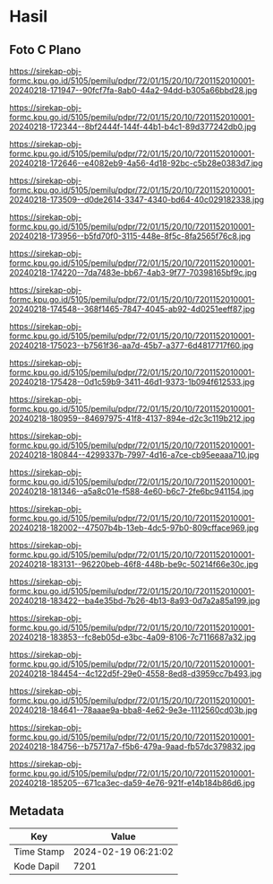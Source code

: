 # Hasil

## Foto C Plano

https://sirekap-obj-formc.kpu.go.id/5105/pemilu/pdpr/72/01/15/20/10/7201152010001-20240218-171947--90fcf7fa-8ab0-44a2-94dd-b305a66bbd28.jpg

https://sirekap-obj-formc.kpu.go.id/5105/pemilu/pdpr/72/01/15/20/10/7201152010001-20240218-172344--8bf2444f-144f-44b1-b4c1-89d377242db0.jpg

https://sirekap-obj-formc.kpu.go.id/5105/pemilu/pdpr/72/01/15/20/10/7201152010001-20240218-172646--e4082eb9-4a56-4d18-92bc-c5b28e0383d7.jpg

https://sirekap-obj-formc.kpu.go.id/5105/pemilu/pdpr/72/01/15/20/10/7201152010001-20240218-173509--d0de2614-3347-4340-bd64-40c029182338.jpg

https://sirekap-obj-formc.kpu.go.id/5105/pemilu/pdpr/72/01/15/20/10/7201152010001-20240218-173956--b5fd70f0-3115-448e-8f5c-8fa2565f76c8.jpg

https://sirekap-obj-formc.kpu.go.id/5105/pemilu/pdpr/72/01/15/20/10/7201152010001-20240218-174220--7da7483e-bb67-4ab3-9f77-70398165bf9c.jpg

https://sirekap-obj-formc.kpu.go.id/5105/pemilu/pdpr/72/01/15/20/10/7201152010001-20240218-174548--368f1465-7847-4045-ab92-4d0251eeff87.jpg

https://sirekap-obj-formc.kpu.go.id/5105/pemilu/pdpr/72/01/15/20/10/7201152010001-20240218-175023--b7561f36-aa7d-45b7-a377-6d4817717f60.jpg

https://sirekap-obj-formc.kpu.go.id/5105/pemilu/pdpr/72/01/15/20/10/7201152010001-20240218-175428--0d1c59b9-3411-46d1-9373-1b094f612533.jpg

https://sirekap-obj-formc.kpu.go.id/5105/pemilu/pdpr/72/01/15/20/10/7201152010001-20240218-180959--84697975-41f8-4137-894e-d2c3c119b212.jpg

https://sirekap-obj-formc.kpu.go.id/5105/pemilu/pdpr/72/01/15/20/10/7201152010001-20240218-180844--4299337b-7997-4d16-a7ce-cb95eeaaa710.jpg

https://sirekap-obj-formc.kpu.go.id/5105/pemilu/pdpr/72/01/15/20/10/7201152010001-20240218-181346--a5a8c01e-f588-4e60-b6c7-2fe6bc941154.jpg

https://sirekap-obj-formc.kpu.go.id/5105/pemilu/pdpr/72/01/15/20/10/7201152010001-20240218-182002--47507b4b-13eb-4dc5-97b0-809cfface969.jpg

https://sirekap-obj-formc.kpu.go.id/5105/pemilu/pdpr/72/01/15/20/10/7201152010001-20240218-183131--96220beb-46f8-448b-be9c-50214f66e30c.jpg

https://sirekap-obj-formc.kpu.go.id/5105/pemilu/pdpr/72/01/15/20/10/7201152010001-20240218-183422--ba4e35bd-7b26-4b13-8a93-0d7a2a85a199.jpg

https://sirekap-obj-formc.kpu.go.id/5105/pemilu/pdpr/72/01/15/20/10/7201152010001-20240218-183853--fc8eb05d-e3bc-4a09-8106-7c7116687a32.jpg

https://sirekap-obj-formc.kpu.go.id/5105/pemilu/pdpr/72/01/15/20/10/7201152010001-20240218-184454--4c122d5f-29e0-4558-8ed8-d3959cc7b493.jpg

https://sirekap-obj-formc.kpu.go.id/5105/pemilu/pdpr/72/01/15/20/10/7201152010001-20240218-184641--78aaae9a-bba8-4e62-9e3e-1112560cd03b.jpg

https://sirekap-obj-formc.kpu.go.id/5105/pemilu/pdpr/72/01/15/20/10/7201152010001-20240218-184756--b75717a7-f5b6-479a-9aad-fb57dc379832.jpg

https://sirekap-obj-formc.kpu.go.id/5105/pemilu/pdpr/72/01/15/20/10/7201152010001-20240218-185205--671ca3ec-da59-4e76-921f-e14b184b86d6.jpg


## Metadata

| Key        | Value               |
| ---------- | ------------------- |
| Time Stamp | 2024-02-19 06:21:02 |
| Kode Dapil | 7201                |



